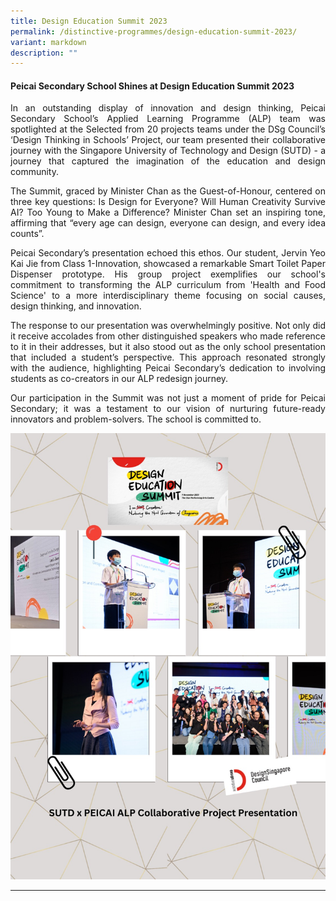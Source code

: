 ```yaml
---
title: Design Education Summit 2023
permalink: /distinctive-programmes/design-education-summit-2023/
variant: markdown
description: ""
---
```

<h4><strong>Peicai Secondary School Shines at Design Education Summit 2023</strong></h4>
<p></p><p align="justify">In an outstanding display of innovation and design thinking, Peicai Secondary School’s Applied Learning Programme (ALP) team was spotlighted at the Selected from 20 projects teams under the DSg Council’s ‘Design Thinking in Schools’ Project, our team presented their collaborative journey with the Singapore University of Technology and Design (SUTD) - a journey that captured the imagination of the education and design community.</p>
<p align="justify">The Summit, graced by Minister Chan as the Guest-of-Honour, centered on three key questions: Is Design for Everyone? Will Human Creativity Survive AI? Too Young to Make a Difference? Minister Chan set an inspiring tone, affirming that “every age can design, everyone can design, and every idea counts”.</p>
<p align="justify">Peicai Secondary’s presentation echoed this ethos. Our student, Jervin Yeo Kai Jie from Class 1-Innovation, showcased a remarkable Smart Toilet Paper Dispenser prototype. His group project exemplifies our school's commitment to transforming the ALP curriculum from 'Health and Food Science' to a more interdisciplinary theme focusing on social causes, design thinking, and innovation.</p>
<p align="justify">The response to our presentation was overwhelmingly positive. Not only did it receive accolades from other distinguished speakers who made reference to it in their addresses, but it also stood out as the only school presentation that included a student’s perspective. This approach resonated strongly with the audience, highlighting Peicai Secondary’s dedication to involving students as co-creators in our ALP redesign journey.</p>
<p align="justify">Our participation in the Summit was not just a moment of pride for Peicai Secondary; it was a testament to our vision of nurturing future-ready innovators and problem-solvers. The school is committed to.</p>
<img src="/images/design_educationsummit2023v1.jpeg"><hr>